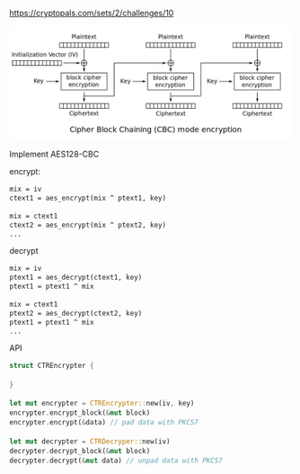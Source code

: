 https://cryptopals.com/sets/2/challenges/10

![](1202px-CBC_encryption.svg.png)

Implement AES128-CBC

encrypt:

```
mix = iv
ctext1 = aes_encrypt(mix ^ ptext1, key)

mix = ctext1
ctext2 = aes_encrypt(mix ^ ptext2, key)
...
```

decrypt

```
mix = iv
ptext1 = aes_decrypt(ctext1, key)
ptext1 = ptext1 ^ mix

mix = ctext1
ptext2 = aes_decrypt(ctext2, key)
ptext1 = ptext1 ^ mix
...
```

API

```rust
struct CTREncrypter {

}

let mut encrypter = CTREncrypter::new(iv, key)
encrypter.encrypt_block(&mut block)
encrypter.encrypt(&data) // pad data with PKCS7

let mut decrypter = CTRDecryper::new(iv)
decrypter.decrypt_block(&mut block)
decrypter.decrypt(&mut data) // unpad data with PKCS7
```
